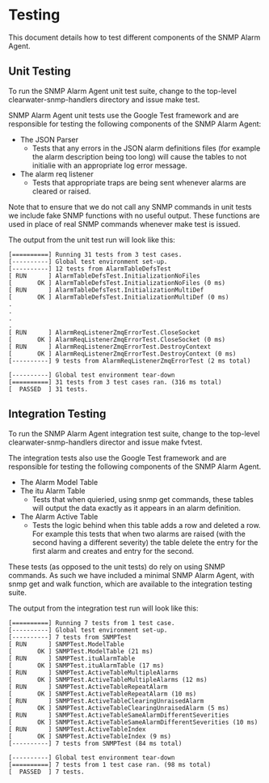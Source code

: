 Testing
=======

This document details how to test different components of the SNMP Alarm Agent. 

Unit Testing
------------

To run the SNMP Alarm Agent unit test suite, change to the top-level
clearwater-snmp-handlers directory and issue make test.

SNMP Alarm Agent unit tests use the Google Test framework and are responsible
for testing the following components of the SNMP Alarm Agent:

- The JSON Parser
  - Tests that any errors in the JSON alarm definitions files (for example the
    alarm description being too long) will cause the tables to not initialie
    with an appropriate log error message.
- The alarm req listener
  - Tests that appropriate traps are being sent whenever alarms are cleared or
    raised.

Note that to ensure that we do not call any SNMP commands in unit tests we
include fake SNMP functions with no useful output. These functions are used in
place of real SNMP commands  whenever make test is issued.

The output from the unit test run will look like this:

```
[==========] Running 31 tests from 3 test cases.
[----------] Global test environment set-up.
[----------] 12 tests from AlarmTableDefsTest
[ RUN      ] AlarmTableDefsTest.InitializationNoFiles
[       OK ] AlarmTableDefsTest.InitializationNoFiles (0 ms)
[ RUN      ] AlarmTableDefsTest.InitializationMultiDef
[       OK ] AlarmTableDefsTest.InitializationMultiDef (0 ms)
.
.
.
.
[ RUN      ] AlarmReqListenerZmqErrorTest.CloseSocket
[       OK ] AlarmReqListenerZmqErrorTest.CloseSocket (0 ms)
[ RUN      ] AlarmReqListenerZmqErrorTest.DestroyContext
[       OK ] AlarmReqListenerZmqErrorTest.DestroyContext (0 ms)
[----------] 9 tests from AlarmReqListenerZmqErrorTest (2 ms total)

[----------] Global test environment tear-down
[==========] 31 tests from 3 test cases ran. (316 ms total)
[  PASSED  ] 31 tests.
```



Integration Testing
-------------------

To run the SNMP Alarm Agent integration test suite, change to the top-level
clearwater-snmp-handlers director and issue make fvtest.

The integration tests also use the Google Test framework and are responsible for
testing the following components of the SNMP Alarm Agent.

- The Alarm Model Table
- The itu Alarm Table
  - Tests that when quieried, using snmp get commands, these tables will output the
    data exactly as it appears in an alarm definition. 
- The Alarm Active Table
  - Tests the logic behind when this table adds a row and deleted a row. For
    example this tests that when two alarms are raised (with the second having a
    different severity) the table delete the entry for the first alarm and
    creates and entry for the second.

These tests (as opposed to the unit tests) do rely on using SNMP commands. As
such we have included a minimal SNMP Alarm Agent, with snmp get and walk
function, which are available to the integration testing suite.

The output from the integration test run will look like this:

```
[==========] Running 7 tests from 1 test case.
[----------] Global test environment set-up.
[----------] 7 tests from SNMPTest
[ RUN      ] SNMPTest.ModelTable
[       OK ] SNMPTest.ModelTable (21 ms)
[ RUN      ] SNMPTest.ituAlarmTable
[       OK ] SNMPTest.ituAlarmTable (17 ms)
[ RUN      ] SNMPTest.ActiveTableMultipleAlarms
[       OK ] SNMPTest.ActiveTableMultipleAlarms (12 ms)
[ RUN      ] SNMPTest.ActiveTableRepeatAlarm
[       OK ] SNMPTest.ActiveTableRepeatAlarm (10 ms)
[ RUN      ] SNMPTest.ActiveTableClearingUnraisedAlarm
[       OK ] SNMPTest.ActiveTableClearingUnraisedAlarm (5 ms)
[ RUN      ] SNMPTest.ActiveTableSameAlarmDifferentSeverities
[       OK ] SNMPTest.ActiveTableSameAlarmDifferentSeverities (10 ms)
[ RUN      ] SNMPTest.ActiveTableIndex
[       OK ] SNMPTest.ActiveTableIndex (9 ms)
[----------] 7 tests from SNMPTest (84 ms total)

[----------] Global test environment tear-down
[==========] 7 tests from 1 test case ran. (98 ms total)
[  PASSED  ] 7 tests.
```
